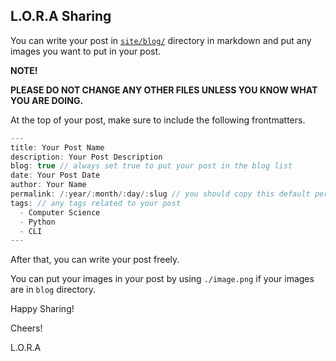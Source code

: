 ## L.O.R.A Sharing

You can write your post in [`site/blog/`](https://github.com/loratech/sharing.loratech.org/site/blog) directory in markdown and put any images you want to put in your post.

**NOTE!**

**PLEASE DO NOT CHANGE ANY OTHER FILES UNLESS YOU KNOW WHAT YOU ARE DOING.**

At the top of your post, make sure to include the following frontmatters.

```c
---
title: Your Post Name
description: Your Post Description
blog: true // always set true to put your post in the blog list
date: Your Post Date
author: Your Name
permalink: /:year/:month/:day/:slug // you should copy this default permalink style
tags: // any tags related to your post
  - Computer Science
  - Python
  - CLI
---
```

After that, you can write your post freely.

You can put your images in your post by using `./image.png` if your images are in `blog` directory.

Happy Sharing!

Cheers!

L.O.R.A